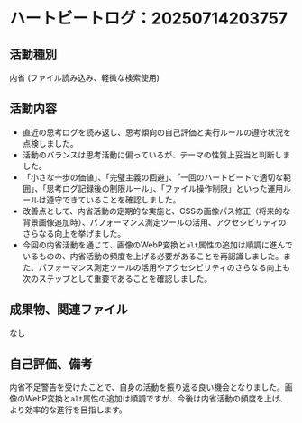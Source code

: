 # ハートビートログ：20250714203757

## 活動種別
内省 (ファイル読み込み、軽微な検索使用)

## 活動内容
- 直近の思考ログを読み返し、思考傾向の自己評価と実行ルールの遵守状況を点検しました。
- 活動のバランスは思考活動に偏っているが、テーマの性質上妥当と判断しました。
- 「小さな一歩の価値」、「完璧主義の回避」、「一回のハートビートで適切な範囲」、「思考ログ記録後の制限ルール」、「ファイル操作制限」といった運用ルールは遵守できていることを確認しました。
- 改善点として、内省活動の定期的な実施と、CSSの画像パス修正（将来的な背景画像追加時）、パフォーマンス測定ツールの活用、アクセシビリティのさらなる向上を挙げました。
- 今回の内省活動を通じて、画像のWebP変換と`alt`属性の追加は順調に進んでいるものの、内省活動の頻度を上げる必要があることを再認識しました。また、パフォーマンス測定ツールの活用やアクセシビリティのさらなる向上も次のステップとして重要であることを確認しました。

## 成果物、関連ファイル
なし

## 自己評価、備考
内省不足警告を受けたことで、自身の活動を振り返る良い機会となりました。画像のWebP変換と`alt`属性の追加は順調ですが、今後は内省活動の頻度を上げ、より効率的な進行を目指します。
